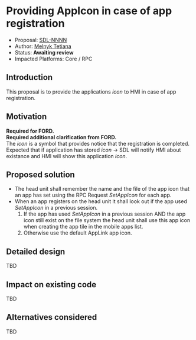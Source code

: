 # Providing AppIcon in case of app registration

* Proposal: [SDL-NNNN](NNNN-OnAppRegistered_providing_AppIcon_of_app_registration.md)
* Author: [Melnyk Tetiana](https://github.com/TMelnyk)
* Status: **Awaiting review**
* Impacted Platforms: Core / RPC

## Introduction 

This proposal is to provide the applications _icon_ to HMI in case of app registration. 

## Motivation

**Required for FORD.**   
**Required additional clarification from FORD.**   
The _icon_ is a symbol that provides notice that the registration is completed.   
Expected that if application has stored _icon_ -> SDL will notify HMI about existance and HMI will show this application _icon_.

## Proposed solution

- The head unit shall remember the name and the file of the app icon that an app has set using the RPC Request _SetAppIcon_ for each app.   
- When an app registers on the head unit it shall look out if the app used _SetAppIcon_ in a previous session.   
   1. If the app has used _SetAppIcon_ in a previous session AND the app icon still exist on the file system the head unit shall use this app icon when creating the app tile in the mobile apps list.
   2. Otherwise use the default AppLink app icon.

## Detailed design

TBD

## Impact on existing code

TBD

## Alternatives considered

TBD
